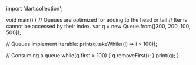 import 'dart:collection';

void main() {
  // Queues are optimized for adding to the head or tail
  // Items cannot be accessed by their index.
  var q = new Queue.from([300, 200, 100, 500]);

  // Queues implement Iterable:
  print(q.takeWhile((i) => i > 100));

  // Consuming a queue
  while(q.first > 100) {
    q.removeFirst();
  }
  print(q);
}
